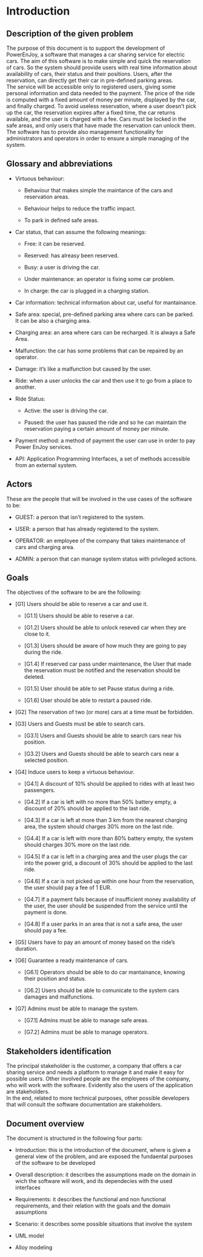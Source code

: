 Introduction
============

Description of the given problem
--------------------------------

The purpose of this document is to support the development of
PowerEnJoy, a software that manages a car sharing service for electric
cars. The aim of this software is to make simple and quick the
reservation of cars. So the system should provide users with real time
information about availability of cars, their status and their
positions. Users, after the reservation, can directly get their car in
pre-defined parking areas.\
The service will be accessible only to registered users, giving some
personal information and data needed to the payment. The price of the
ride is computed with a fixed amount of money per minute, displayed by
the car, and finally charged. To avoid useless reservation, where a user
doesn’t pick up the car, the reservation expires after a fixed time, the
car returns available, and the user is charged with a fee. Cars must be
locked in the safe areas, and only users that have made the reservation
can unlock them.\
The software has to provide also management functionality for
administrators and operators in order to ensure a simple managing of the
system.

Glossary and abbreviations
--------------------------

-   Virtuous behaviour:

    -   Behaviour that makes simple the maintance of the cars and
        reservation areas.

    -   Behaviour helps to reduce the traffic impact.

    -   To park in defined safe areas.

-   Car status, that can assume the following meanings:

    -   Free: it can be reserved.

    -   Reserved: has alreasy been reserved.

    -   Busy: a user is driving the car.

    -   Under maintenance: an operator is fixing some car problem.

    -   In charge: the car is plugged in a charging station.

-   Car information: technical information about car, useful
    for mantainance.

-   Safe area: special, pre-defined parking area where cars can be
    parked. It can be also a charging area.

-   Charging area: an area where cars can be recharged. It is always a
    Safe Area.

-   Malfunction: the car has some problems that can be repaired by
    an operator.

-   Damage: it’s like a malfunction but caused by the user.

-   Ride: when a user unlocks the car and then use it to go from a place
    to another.

-   Ride Status:

    -   Active: the user is driving the car.

    -   Paused: the user has paused the ride and so he can maintain the
        reservation paying a certain amount of money per minute.

-   Payment method: a method of payment the user can use in order to pay
    Power EnJoy services.

-   API: Application Programming Interfaces, a set of methods accessible
    from an external system.

Actors
------

These are the people that will be involved in the use cases of the
software to be:

-   GUEST: a person that isn’t registered to the system.

-   USER: a person that has already registered to the system.

-   OPERATOR: an employee of the company that takes maintenance of cars
    and charging area.

-   ADMIN: a person that can manage system status with
    privileged actions.

Goals
-----

The objectives of the software to be are the following:

-   <span>\[</span>G1<span>\]</span> Users should be able to reserve a
    car and use it.

    -   <span>\[</span>G1.1<span>\]</span> Users should be able to
        reserve a car.

    -   <span>\[</span>G1.2<span>\]</span> Users should be able to
        unlock reseved car when they are close to it.

    -   <span>\[</span>G1.3<span>\]</span> Users should be aware of how
        much they are going to pay during the ride.

    -   <span>\[</span>G1.4<span>\]</span> If reserved car pass under
        maintenance, the User that made the reservation must be notified
        and the reservation should be deleted.

    -   <span>\[</span>G1.5<span>\]</span> User should be able to set
        Pause status during a ride.

    -   <span>\[</span>G1.6<span>\]</span> User should be able to
        restart a paused ride.

-   <span>\[</span>G2<span>\]</span> The reservation of two (or more)
    cars at a time must be forbidden.

-   <span>\[</span>G3<span>\]</span> Users and Guests must be able to
    search cars.

    -   <span>\[</span>G3.1<span>\]</span> Users and Guests should be
        able to search cars near his position.

    -   <span>\[</span>G3.2<span>\]</span> Users and Guests should be
        able to search cars near a selected position.

-   <span>\[</span>G4<span>\]</span> Induce users to keep a
    virtuous behaviour.

    -   <span>\[</span>G4.1<span>\]</span> A discount of 10% should be
        applied to rides with at least two passengers.

    -   <span>\[</span>G4.2<span>\]</span> If a car is left with no more
        than 50% battery empty, a discount of 20% should be applied to
        the last ride.

    -   <span>\[</span>G4.3<span>\]</span> If a car is left at more than
        3 km from the nearest charging area, the system should charges
        30% more on the last ride.

    -   <span>\[</span>G4.4<span>\]</span> If a car is left with more
        than 80% battery empty, the system should charges 30% more on
        the last ride.

    -   <span>\[</span>G4.5<span>\]</span> If a car is left in a
        charging area and the user plugs the car into the power grid, a
        discount of 30% should be applied to the last ride.

    -   <span>\[</span>G4.6<span>\]</span> If a car is not picked up
        within one hour from the reservation, the user should pay a fee
        of 1 EUR.

    -   <span>\[</span>G4.7<span>\]</span> If a payment fails because of
        insufficient money availability of the user, the user should be
        suspended from the service until the payment is done.

    -   <span>\[</span>G4.8<span>\]</span> If a user parks in an area
        that is not a safe area, the user should pay a fee.

-   <span>\[</span>G5<span>\]</span> Users have to pay an amount of
    money based on the ride’s duration.

-   <span>\[</span>G6<span>\]</span> Guarantee a ready maintenance
    of cars.

    -   <span>\[</span>G6.1<span>\]</span> Operators should be able to
        do car mantainance, knowing their position and status.

    -   <span>\[</span>G6.2<span>\]</span> Users should be able to
        comunicate to the system cars damages and malfunctions.

-   <span>\[</span>G7<span>\]</span> Admins must be able to manage
    the system.

    -   <span>\[</span>G7.1<span>\]</span> Admins must be able to manage
        safe areas.

    -   <span>\[</span>G7.2<span>\]</span> Admins must be able to
        manage operators.

Stakeholders identification
---------------------------

The principal stakeholder is the customer, a company that offers a car
sharing service and needs a platform to manage it and make it easy for
possible users. Other involved people are the employees of the company,
who will work with the software. Evidently also the users of the
application are stakeholders.\
In the end, related to more technical purposes, other possible
developers that will consult the software documentation are
stakeholders.

Document overview
-----------------

The document is structured in the following four parts:

-   Introduction: this is the introduction of the document, where is
    given a general view of the problem, and are exposed the fundaental
    purposes of the software to be developed

-   Overall description: it describes the assumptions made on the domain
    in wich the software will work, and its dependecies with the used
    interfaces

-   Requirements: it describes the functional and non functional
    requirements, and their relation with the goals and the domain
    assumptions

-   Scenario: it describes some possible situations that involve the
    system

-   UML model

-   Alloy modeling


